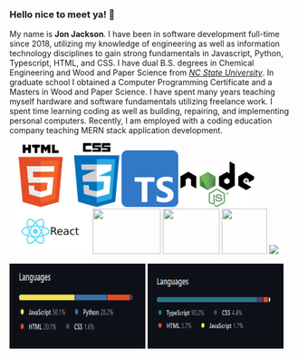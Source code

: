 ### Hello nice to meet ya! 👋

<!--
**ocskier/ocskier** is a ✨ _special_ ✨ repository because its `README.md` (this file) appears on your GitHub profile.
-->

My name is **Jon Jackson**. I have been in software development full-time since 2018,
utilizing my knowledge of engineering as well as information technology disciplines to gain
strong fundamentals in Javascript, Python, Typescript, HTML, and CSS. I have dual
B.S. degrees in Chemical Engineering and Wood and Paper Science from
[_NC State University_](https:ncsu.edu). In graduate school I obtained a
Computer Programming Certificate and a Masters in Wood and Paper Science. I have spent
many years teaching myself hardware and software fundamentals utilizing freelance work.
I spent time learning coding as well as building, repairing, and implementing personal
computers. Recently, I am employed with a coding education company teaching MERN stack
application development.

<img alt='HTML logo' src="./assets/html-download.png" height="110" /> <img alt='CSS' src="./assets/css.png" width="80" /> <img alt='TS logo' src="./assets/Typescript_logo.png" height="100" /> <img alt="Node logo" src="./assets/logo.svg" height="80"> <img alt="React logo" src="./assets/react.png" height="80"> <img width=120 height=80 src="https://www.python.org/static/img/python-logo@2x.png"> <img width=100 height=80 src="https://pypi.org/static/images/logo-small.6eef541e.svg"> <img width=80 height=80 src="https://download.logo.wine/logo/MySQL/MySQL-Logo.wine.png"> <img src="https://encrypted-tbn0.gstatic.com/images?q=tbn%3AANd9GcTqJxq557JIe5VBocJn5zcd36Bb8a4tpnIftg&usqp=CAU" height="80">

<img src="assets/Lang1.PNG" width=240 height=150 /> <img src="assets/Lang2.PNG" width=240 height=150 />
